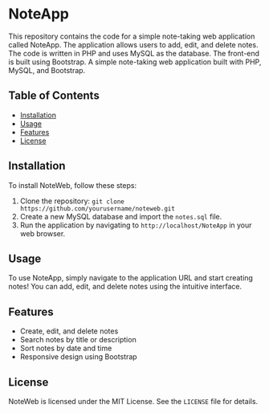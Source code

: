 # NoteApp
This repository contains the code for a simple note-taking web application called NoteApp. The application allows users to add, edit, and delete notes. The code is written in PHP and uses MySQL as the database. The front-end is built using Bootstrap.
A simple note-taking web application built with PHP, MySQL, and Bootstrap.

## Table of Contents

* [Installation](#installation)
* [Usage](#usage)
* [Features](#features)
* [License](#license)

## Installation

To install NoteWeb, follow these steps:

1. Clone the repository: `git clone https://github.com/yourusername/noteweb.git`
2. Create a new MySQL database and import the `notes.sql` file.
3. Run the application by navigating to `http://localhost/NoteApp` in your web browser.

## Usage

To use NoteApp, simply navigate to the application URL and start creating notes! You can add, edit, and delete notes using the intuitive interface.

## Features

* Create, edit, and delete notes
* Search notes by title or description
* Sort notes by date and time
* Responsive design using Bootstrap

## License

NoteWeb is licensed under the MIT License. See the `LICENSE` file for details.
